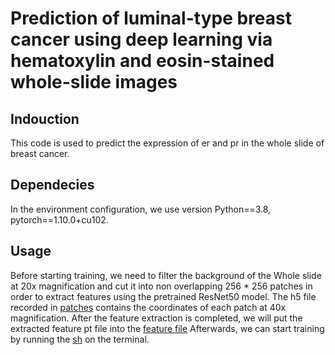 # Prediction of luminal-type breast cancer using deep learning via hematoxylin and eosin-stained whole-slide images
## Indouction
This code is used to predict the expression of er and pr in the whole slide of breast cancer.
## Dependecies
In the environment configuration, we use version Python==3.8, pytorch==1.10.0+cu102.
## Usage
Before starting training, we need to filter the background of the Whole slide at 20x magnification and cut it into non overlapping 256 * 256 patches in order to extract features using the pretrained ResNet50 model.
The h5 file recorded in [patches](https://github.com/syy-create/er_pr_slideClassify/tree/main/data/patches/er/patches) contains the coordinates of each patch at 40x magnification.
After the feature extraction is completed, we will put the extracted feature pt file into the [feature file](https://github.com/syy-create/er_pr_slideClassify/tree/main/data/feature/er)
Afterwards, we can start training by running the [sh](https://github.com/syy-create/er_pr_slideClassify/blob/main/demo/er%26pr/er.sh) on the terminal.

